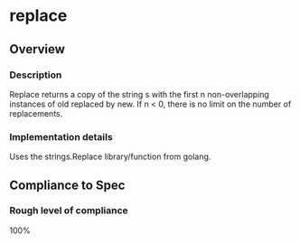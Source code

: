 # replace

## Overview

### Description
Replace returns a copy of the string s with the first n non-overlapping instances of old replaced by new. If n < 0, there is no limit on the number of replacements.

### Implementation details
Uses the strings.Replace library/function from golang.

## Compliance to Spec

### Rough level of compliance  

100%